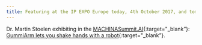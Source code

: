 ```yaml
---
title: Featuring at the IP EXPO Europe today, 4th October 2017, and tomorrow, 5th October 2017. Find us in the Future Tech zone at London’s ExCeL. 
---
```


Dr. Martin Stoelen exhibiting in the [MACHINASummit.AI](http://www.machina-london.com/){:target="_blank”}: [GummiArm lets you shake hands with a robot](http://www.machina-london.com/News/GummiArm-Lets-You-Shake-Hands-With-a-Robot){:target="_blank”}.